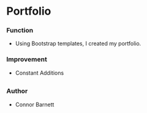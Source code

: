 # Portfolio

### Function
* Using Bootstrap templates, I created my portfolio.

### Improvement
* Constant Additions 
##
### Author
* Connor Barnett